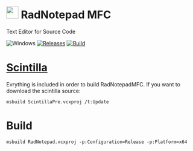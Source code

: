 <!-- ![Icon](res\RadNotepad.ico) RadNotepad MFC -->
<img src="res\RadNotepad.ico" width=32/> RadNotepad MFC
==========

Text Editor for Source Code

![Windows](https://img.shields.io/badge/platform-Windows-blue.svg)
[![Releases](https://img.shields.io/github/release/RadAd/RadNotepadMFC.svg)](https://github.com/RadAd/RadNotepadMFC/releases/latest)
[![Build](https://img.shields.io/appveyor/ci/RadAd/RadNotepadMFC.svg)](https://ci.appveyor.com/project/RadAd/RadNotepadMFC)

[Scintilla](https://www.scintilla.org/)
=======
Evrything is included in order to build RadNotepadMFC.
If you want to download the scintilla source:
```
msbuild ScintillaPre.vcxproj /t:Update
```

Build
=======
```
msbuild RadNotepad.vcxproj -p:Configuration=Release -p:Platform=x64
```
